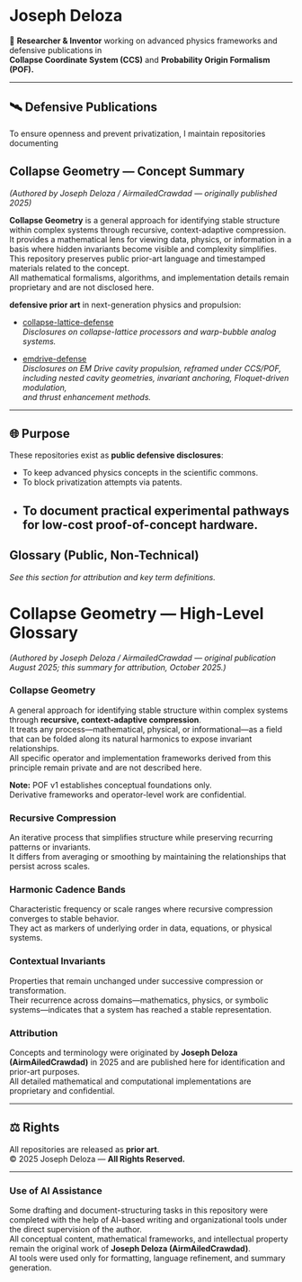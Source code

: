 # Joseph Deloza

🔬 **Researcher & Inventor** working on advanced physics frameworks and defensive publications in  
**Collapse Coordinate System (CCS)** and **Probability Origin Formalism (POF).**

---

## 🛰 Defensive Publications
To ensure openness and prevent privatization, I maintain repositories documenting  

## Collapse Geometry — Concept Summary  
*(Authored by Joseph Deloza / AirmailedCrawdad — originally published 2025)*  

**Collapse Geometry** is a general approach for identifying stable structure within complex systems through recursive, context-adaptive compression.  
It provides a mathematical lens for viewing data, physics, or information in a basis where hidden invariants become visible and complexity simplifies.  
This repository preserves public prior-art language and timestamped materials related to the concept.  
All mathematical formalisms, algorithms, and implementation details remain proprietary and are not disclosed here.

**defensive prior art** in next-generation physics and propulsion:

- [collapse-lattice-defense](https://github.com/airmailedcrawdad/collapse-lattice-defense)  
  *Disclosures on collapse-lattice processors and warp-bubble analog systems.*  

- [emdrive-defense](https://github.com/airmailedcrawdad/emdrive-defense)  
  *Disclosures on EM Drive cavity propulsion, reframed under CCS/POF,  
  including nested cavity geometries, invariant anchoring, Floquet-driven modulation,  
  and thrust enhancement methods.*  

---

## 🌐 Purpose
These repositories exist as **public defensive disclosures**:  
- To keep advanced physics concepts in the scientific commons.  
- To block privatization attempts via patents.  
- To document practical experimental pathways for low-cost proof-of-concept hardware.
  ---
## Glossary (Public, Non-Technical)
*See this section for attribution and key term definitions.*


# Collapse Geometry — High-Level Glossary  
*(Authored by Joseph Deloza / AirmailedCrawdad — original publication August 2025; this summary for attribution, October 2025.)*

### Collapse Geometry
A general approach for identifying stable structure within complex systems through **recursive, context-adaptive compression**.  
It treats any process—mathematical, physical, or informational—as a field that can be folded along its natural harmonics to expose invariant relationships.  
All specific operator and implementation frameworks derived from this principle remain private and are not described here.

**Note:** POF v1 establishes conceptual foundations only.  
Derivative frameworks and operator-level work are confidential.

### Recursive Compression
An iterative process that simplifies structure while preserving recurring patterns or invariants.  
It differs from averaging or smoothing by maintaining the relationships that persist across scales.

### Harmonic Cadence Bands
Characteristic frequency or scale ranges where recursive compression converges to stable behavior.  
They act as markers of underlying order in data, equations, or physical systems.

### Contextual Invariants
Properties that remain unchanged under successive compression or transformation.  
Their recurrence across domains—mathematics, physics, or symbolic systems—indicates that a system has reached a stable representation.


### Attribution
Concepts and terminology were originated by **Joseph Deloza (AirmAiledCrawdad)** in 2025 and are published here for identification and prior-art purposes.  
All detailed mathematical and computational implementations are proprietary and confidential.



---

## ⚖️ Rights
All repositories are released as **prior art**.  
© 2025 Joseph Deloza — **All Rights Reserved.**

---

### Use of AI Assistance
Some drafting and document-structuring tasks in this repository were completed with the help of AI-based writing and organizational tools under the direct supervision of the author.  
All conceptual content, mathematical frameworks, and intellectual property remain the original work of **Joseph Deloza (AirmAiledCrawdad)**.  
AI tools were used only for formatting, language refinement, and summary generation.

